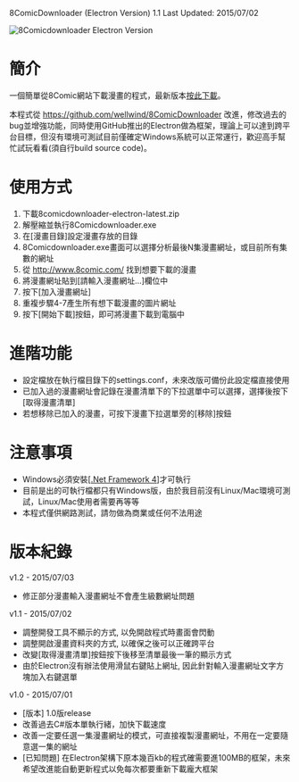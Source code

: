 8ComicDownloader (Electron Version) 1.1 Last Updated: 2015/07/02

![8Comicdownloader Electron Version](http://wellwind.github.io/8comicdownloader-electron/screenshots/app-screenshot.png)

簡介
================
一個簡單從8Comic網站下載漫畫的程式，最新版本[按此下載](http://wellwind.github.io/8comicdownloader-electron/8comicdownloader-electron-latest.zip)。

本程式從 https://github.com/wellwind/8ComicDownloader 改進，修改過去的bug並增強功能，同時使用GitHub推出的Electron做為框架，理論上可以達到跨平台目標，但沒有環境可測試目前僅確定Windows系統可以正常運行，歡迎高手幫忙試玩看看(須自行build source code)。

使用方式
================
1. 下載8comicdownloader-electron-latest.zip
2. 解壓縮並執行8Comicdownloader.exe
3. 在[漫畫目錄]設定漫畫存放的目錄
4. 8Comicdownloader.exe畫面可以選擇分析最後N集漫畫網址，或目前所有集數的網址
5. 從 http://www.8comic.com/ 找到想要下載的漫畫
6. 將漫畫網址貼到[請輸入漫畫網址...]欄位中
7. 按下[加入漫畫網址]
8. 重複步驟4-7產生所有想下載漫畫的圖片網址
9. 按下[開始下載]按鈕，即可將漫畫下載到電腦中

進階功能
================
- 設定檔放在執行檔目錄下的settings.conf，未來改版可備份此設定檔直接使用
- 已加入過的漫畫網址會記錄在漫畫清單下的下拉選單中可以選擇，選擇後按下[取得漫畫清單]
- 若想移除已加入的漫畫，可按下漫畫下拉選單旁的[移除]按鈕

注意事項
================
- Windows必須安裝[[.Net Framework 4](http://www.microsoft.com/zh-tw/download/details.aspx?id=17718)]才可執行
- 目前是出的可執行檔都只有Windows版，由於我目前沒有Linux/Mac環境可測試，Linux/Mac使用者需要再等等
- 本程式僅供網路測試，請勿做為商業或任何不法用途

版本紀錄
================
v1.2 - 2015/07/03
- 修正部分漫畫輸入漫畫網址不會產生級數網址問題

v1.1 - 2015/07/02
- 調整開發工具不顯示的方式, 以免開啟程式時畫面會閃動
- 調整開啟漫畫資料夾的方式, 以確保之後可以正確跨平台
- 改變[取得漫畫清單]按鈕按下後移至清單最後一筆的顯示方式
- 由於Electron沒有辦法使用滑鼠右鍵貼上網址, 因此針對輸入漫畫網址文字方塊加入右鍵選單

v1.0 - 2015/07/01
- [版本] 1.0版release
- 改善過去C#版本單執行緒，加快下載速度
- 改善一定要任選一集漫畫網址的模式，可直接複製漫畫網址，不用在一定要隨意選一集的網址
- [已知問題] 在Electron架構下原本幾百kb的程式確需要進100MB的框架，未來希望改進能自動更新程式以免每次都要重新下載龐大框架
